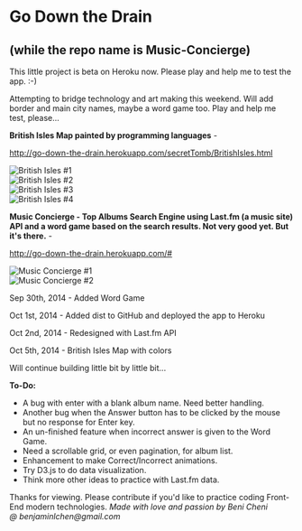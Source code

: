 Go Down the Drain
==============
<h2>(while the repo name is Music-Concierge)</h2>
This little project is beta on Heroku now. Please play and help me to test the app. :-)

Attempting to bridge technology and art making this weekend. Will add border and main city names, maybe a word game too. Play and help me test, please...

<strong>British Isles Map painted by programming languages</strong> -

http://go-down-the-drain.herokuapp.com/secretTomb/BritishIsles.html

<img src="http://go-down-the-drain.herokuapp.com/images/British_Isles_1.png" alt="British Isles #1" ><br>
<img src="http://go-down-the-drain.herokuapp.com/images/British_Isles_2.png" alt="British Isles #2" ><br>
<img src="http://go-down-the-drain.herokuapp.com/images/British_Isles_3.png" alt="British Isles #3" ><br>
<img src="http://go-down-the-drain.herokuapp.com/images/British_Isles_4.png" alt="British Isles #4" >

<strong>Music Concierge - Top Albums Search Engine using Last.fm (a music site) API and a word game based on the search results. Not very good yet. But it's there.</strong> -

http://go-down-the-drain.herokuapp.com/#

<img src="http://go-down-the-drain.herokuapp.com/images/Music_Concierge_1.png" alt="Music Concierge #1" ><br>
<img src="http://go-down-the-drain.herokuapp.com/images/Music_Concierge_2.png" alt="Music Concierge #2" >

Sep 30th, 2014 - Added Word Game

Oct 1st, 2014 - Added dist to GitHub and deployed the app to Heroku

Oct 2nd, 2014 - Redesigned with Last.fm API

Oct 5th, 2014 - British Isles Map with colors

Will continue building little bit by little bit...

<strong>To-Do:</strong>
<ul>
    <li>A bug with enter with a blank album name.  Need better handling.</li>
    <li>Another bug when the Answer button has to be clicked by the mouse but no response for Enter key.</li> 
    <li>An un-finished feature when incorrect answer is given to the Word Game.</li>
    <li>Need a scrollable grid, or even pagination, for album list.</li>
    <li>Enhancement to make Correct/Incorrect animations.</li>
    <li>Try D3.js to do data visualization.</li>
    <li>Think more other ideas to practice with Last.fm data.</li>
</ul>
Thanks for viewing. Please contribute if you'd like to practice coding Front-End modern technologies.

<em>
    Made with love and passion by Beni Cheni
    <br>@ benjaminlchen@gmail.com
</em>